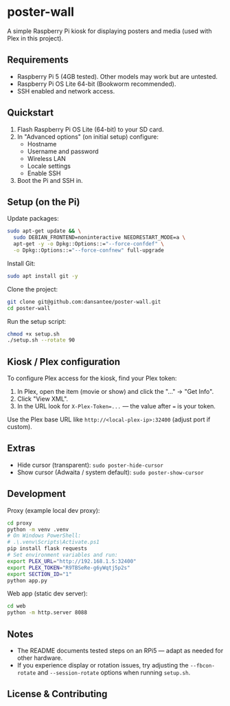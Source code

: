 # poster-wall

A simple Raspberry Pi kiosk for displaying posters and media (used with Plex in this project).

## Requirements

- Raspberry Pi 5 (4GB tested). Other models may work but are untested.
- Raspberry Pi OS Lite 64-bit (Bookworm recommended).
- SSH enabled and network access.

## Quickstart

1. Flash Raspberry Pi OS Lite (64-bit) to your SD card.
2. In "Advanced options" (on initial setup) configure:
   - Hostname
   - Username and password
   - Wireless LAN
   - Locale settings
   - Enable SSH
3. Boot the Pi and SSH in.

## Setup (on the Pi)

Update packages:

```bash
sudo apt-get update && \
  sudo DEBIAN_FRONTEND=noninteractive NEEDRESTART_MODE=a \
  apt-get -y -o Dpkg::Options::="--force-confdef" \
  -o Dpkg::Options::="--force-confnew" full-upgrade
```

Install Git:

```bash
sudo apt install git -y
```

Clone the project:

```bash
git clone git@github.com:dansantee/poster-wall.git
cd poster-wall
```

Run the setup script:

```bash
chmod +x setup.sh
./setup.sh --rotate 90
```

## Kiosk / Plex configuration

To configure Plex access for the kiosk, find your Plex token:

1. In Plex, open the item (movie or show) and click the "..." → "Get Info".
2. Click "View XML".
3. In the URL look for `X-Plex-Token=...` — the value after `=` is your token.

Use the Plex base URL like `http://<local-plex-ip>:32400` (adjust port if custom).

## Extras

- Hide cursor (transparent): `sudo poster-hide-cursor`
- Show cursor (Adwaita / system default): `sudo poster-show-cursor`

## Development

Proxy (example local dev proxy):

```bash
cd proxy
python -m venv .venv
# On Windows PowerShell:
# .\.venv\Scripts\Activate.ps1
pip install flask requests
# Set environment variables and run:
export PLEX_URL="http://192.168.1.5:32400"
export PLEX_TOKEN="R9TBSeRe-g6yWqtj5p2s"
export SECTION_ID="1"
python app.py
```

Web app (static dev server):

```bash
cd web
python -m http.server 8088
```

## Notes

- The README documents tested steps on an RPi5 — adapt as needed for other hardware.
- If you experience display or rotation issues, try adjusting the `--fbcon-rotate` and `--session-rotate` options when running `setup.sh`.

## License & Contributing




